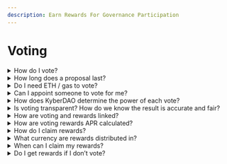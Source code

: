```yaml
---
description: Earn Rewards For Governance Participation
---
```


# Voting

<details>

<summary>How do I vote?</summary>

Voting in KyberDAO happens fully on the Ethereum blockchain. If you stake KNC in epoch “n”, you will be eligible to vote in epoch “n+1” (next epoch onwards).

<img src="https://kyber.org/static/media/faq7.b02361d2.png" alt="" data-size="original">

Connect your Ethereum wallet, and go to the Vote tab. You will see the current proposals which you can vote on.

Weigh your given options, make your choice, and click “Submit vote“. Kindly note that once voting is successful, you may CHANGE your vote, but you won’t be able to REMOVE your vote.

</details>

<details>

<summary>How long does a proposal last?</summary>

It depends, for less critical (short timelock) proposals, it takes approximately 4 days of voting, while for more critical (long timelock) proposals, it takes approximately 7 days. Proposals have to start and end within the same epoch.

</details>

<details>

<summary>Do I need ETH / gas to vote?</summary>

Yes, vote submission is done on-chain. As such, you have to pay for the cost of making that on-chain transaction.

</details>

<details>

<summary>Can I appoint someone to vote for me?</summary>

Yes, you can delegate your voting power to someone else e.g. a friend’s address. Once you have staked KNC, you have an option for delegation. You have to delegate your full KNC stake (no partial delegation) and can only delegate your KNC to one Ethereum address at any time. Stakers who delegate their KNC stake are also known as voting pool members.

Reminder: If you stake KNC in epoch “n”, you or your delegate will only be eligible to vote in epoch “n+1” (next epoch onwards).

Step 1: On the Stake KNC page → Select Delegate tab

Step 2: Connect your wallet

Step 3: Paste the Ethereum address that you want to delegate voting power to → Click ‘Delegate’

Important: In this default delegation method, your delegate is responsible for voting on your behalf and distributing your KNC rewards to you (though your delegate can’t touch or withdraw your own staked KNC). Kyber Network does not hold your funds or manage this process. KyberDAO voting is operated using the blockchain and is fully transparent and verifiable.

![](<../../../.gitbook/assets/image (63).png>)

</details>

<details>

<summary>How does KyberDAO determine the power of each vote?</summary>

Your voting power is determined by the amount of KNC you have staked, in proportion to the total amount of KNC staked in the KyberDAO and used for voting on proposals.

</details>

<details>

<summary>Is voting transparent? How do we know the result is accurate and fair?</summary>

Yes, the voting process is fully transparent. Since voting is an on-chain operation, it will have a transaction hash and other details that will be available for anyone to review on etherscan. Results are achieved through a democratic process - proposal options with the highest voting points win.

Once the proposal campaign period is over, votes submitted are considered final. But there is a delay period prior to the execution of the proposal to provide time for the Kyber community and DAO maintainer to highlight any major issues. For less critical (short timelock) proposals, the delay is 12 hours, while for more critical (long timelock) proposals, the delay is 7 days.

For the latest governance parameters, please read [https://github.com/KyberNetwork/KIPs/blob/master/KIPs/kip-19.md](https://github.com/KyberNetwork/KIPs/blob/master/KIPs/kip-19.md).

</details>

<details>

<summary>How are voting and rewards linked?</summary>



2 simple rules: \
(A) You MUST VOTE to get the reward, and (B) You must vote in ALL the ongoing proposals to get your full reward for that particular epoch.

If the epoch has 2 proposals, but you voted in only 1 proposal, you will get only half of your rewards.

</details>

<details>

<summary>How are voting rewards APR calculated?</summary>

The voting rewards APR % is calculated based on the following formula:

$$VoteAPR = \frac{\text{Total KNC Rewards}}{\text{Average KNC Voted In KIPs}}*\frac{365}{\text{TimePeriod}_\text{days}}$$

Note that the time period used starts from the beginning of the epoch when the KIP was proposed to the reward distribution date.

Calculation is based on rewards distributed to KNC voters since KIP21.

</details>

<details>

<summary>How do I claim rewards?</summary>

On the Vote page [https://kyberswap.com/kyberdao/vote](https://kyberswap.com/kyberdao/vote), connect your Ethereum wallet, and go to the Your Voting Reward tab. You are able to view all your unclaimed rewards and claim them.

To be eligible for 100% of your share of the rewards, you need to have staked KNC, participate in every DAO vote, and have your KNC staked for the entire epoch.

If you have delegated your voting power to someone else, your delegate must have voted on your behalf. It is up to your delegate to distribute rewards to you.

</details>

<details>

<summary>What currency are rewards distributed in?</summary>

Rewards are distributed in KNC. Trading fees collected from KyberSwap trading activity are in the form of LP (liquidity provider) tokens which are subsequently converted to KNC at an appropriate time to be distributed to voters.

</details>

<details>

<summary>When can I claim my rewards?</summary>

Stakers can claim their eligible rewards from previous epochs whenever they want. In general, rewards are generated after every 1-2 epochs (2-4 weeks), assuming you have voted in the previous epochs. If you delegate your vote to someone else, it is up to them to decide how often they want to distribute rewards to you.

</details>

<details>

<summary>Do I get rewards if I don’t vote?</summary>

No. You have the option to delegate your vote to a friend or 3rd party KyberDAO pool operator (e.g. Unagii) who can vote on your behalf, collect rewards, and distribute rewards to you.

</details>
